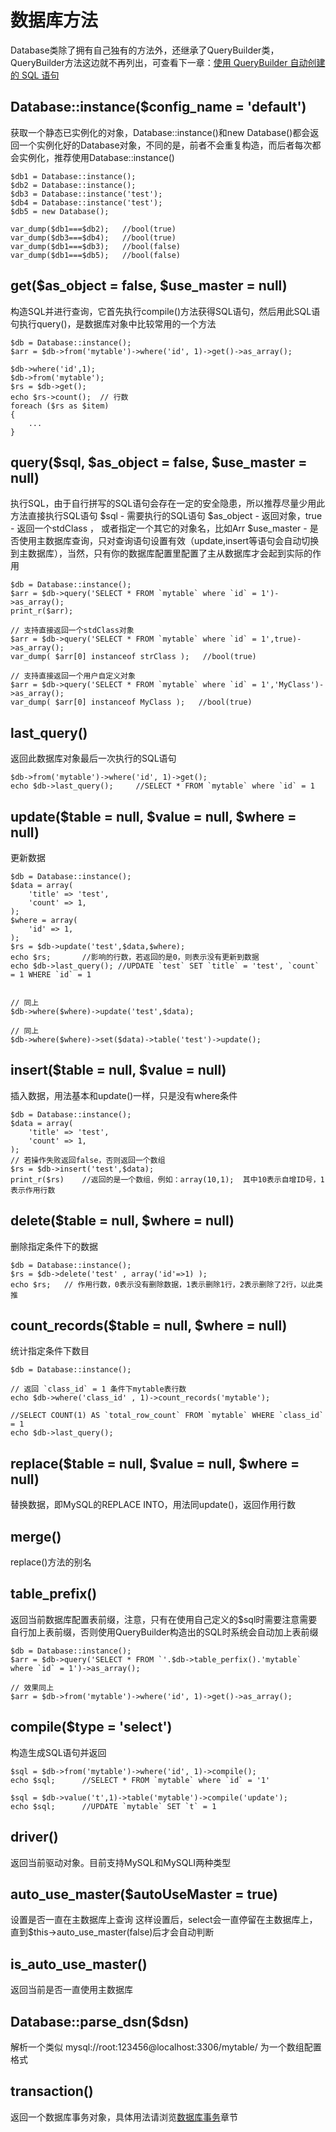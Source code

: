 数据库方法
=================
Database类除了拥有自己独有的方法外，还继承了QueryBuilder类，QueryBuilder方法这边就不再列出，可查看下一章：[使用 QueryBuilder 自动创建的 SQL 语句](querybuilder.html)

Database::instance($config_name = 'default')
-------------
获取一个静态已实例化的对象，Database::instance()和new Database()都会返回一个实例化好的Database对象，不同的是，前者不会重复构造，而后者每次都会实例化，推荐使用Database::instance()

    $db1 = Database::instance();
    $db2 = Database::instance();
    $db3 = Database::instance('test');
    $db4 = Database::instance('test');
    $db5 = new Database();
    
    var_dump($db1===$db2);   //bool(true) 
    var_dump($db3===$db4);   //bool(true) 
    var_dump($db1===$db3);   //bool(false) 
    var_dump($db1===$db5);   //bool(false) 

get($as_object = false, $use_master = null)
-------------
构造SQL并进行查询，它首先执行compile()方法获得SQL语句，然后用此SQL语句执行query()，是数据库对象中比较常用的一个方法

    $db = Database::instance();
    $arr = $db->from('mytable')->where('id', 1)->get()->as_array();
    
    $db->where('id',1);
    $db->from('mytable');
    $rs = $db->get();
    echo $rs->count();  // 行数
    foreach ($rs as $item)
    {
        ...
    }
    

query($sql, $as_object = false, $use_master = null)
--------------
执行SQL，由于自行拼写的SQL语句会存在一定的安全隐患，所以推荐尽量少用此方法直接执行SQL语句
$sql - 需要执行的SQL语句
$as_object - 返回对象，true - 返回一个stdClass ， 或者指定一个其它的对象名，比如Arr
$use_master - 是否使用主数据库查询，只对查询语句设置有效（update,insert等语句会自动切换到主数据库），当然，只有你的数据库配置里配置了主从数据库才会起到实际的作用

    $db = Database::instance();
    $arr = $db->query('SELECT * FROM `mytable` where `id` = 1')->as_array();
    print_r($arr);

    // 支持直接返回一个stdClass对象
    $arr = $db->query('SELECT * FROM `mytable` where `id` = 1',true)->as_array();
    var_dump( $arr[0] instanceof strClass );   //bool(true)
    
    // 支持直接返回一个用户自定义对象
    $arr = $db->query('SELECT * FROM `mytable` where `id` = 1','MyClass')->as_array();
    var_dump( $arr[0] instanceof MyClass );   //bool(true)

last_query()
--------------
返回此数据库对象最后一次执行的SQL语句

    $db->from('mytable')->where('id', 1)->get();
    echo $db->last_query();     //SELECT * FROM `mytable` where `id` = 1

update($table = null, $value = null, $where = null)
------------
更新数据

    $db = Database::instance();
    $data = array(
        'title' => 'test',
        'count' => 1,
    );
    $where = array(
        'id' => 1,
    );
    $rs = $db->update('test',$data,$where);
    echo $rs;       //影响的行数，若返回的是0，则表示没有更新到数据
    echo $db->last_query(); //UPDATE `test` SET `title` = 'test', `count` = 1 WHERE `id` = 1
    
    
    // 同上
    $db->where($where)->update('test',$data);
    
    // 同上
    $db->where($where)->set($data)->table('test')->update();

insert($table = null, $value = null)
-----------
插入数据，用法基本和update()一样，只是没有where条件

    $db = Database::instance();
    $data = array(
        'title' => 'test',
        'count' => 1,
    );
    // 若操作失败返回false，否则返回一个数组
    $rs = $db->insert('test',$data);
    print_r($rs)    //返回的是一个数组，例如：array(10,1);  其中10表示自增ID号，1表示作用行数

delete($table = null, $where = null)
-----------
删除指定条件下的数据

    $db = Database::instance();
    $rs = $db->delete('test' , array('id'=>1) );
    echo $rs;   // 作用行数，0表示没有删除数据，1表示删除1行，2表示删除了2行，以此类推
    
count_records($table = null, $where = null)
-----------
统计指定条件下数目

    $db = Database::instance();
    
    // 返回 `class_id` = 1 条件下mytable表行数
    echo $db->where('class_id' , 1)->count_records('mytable');      

    //SELECT COUNT(1) AS `total_row_count` FROM `mytable` WHERE `class_id` = 1
    echo $db->last_query();

replace($table = null, $value = null, $where = null)
------------
替换数据，即MySQL的REPLACE INTO，用法同update()，返回作用行数

merge()
------------
replace()方法的别名
    

table_prefix()
------------
返回当前数据库配置表前缀，注意，只有在使用自己定义的$sql时需要注意需要自行加上表前缀，否则使用QueryBuilder构造出的SQL时系统会自动加上表前缀
    
    $db = Database::instance();
    $arr = $db->query('SELECT * FROM `'.$db->table_perfix().'mytable` where `id` = 1')->as_array();

    // 效果同上
    $arr = $db->from('mytable')->where('id', 1)->get()->as_array();

compile($type = 'select')
-------------
构造生成SQL语句并返回

    $sql = $db->from('mytable')->where('id', 1)->compile();
    echo $sql;      //SELECT * FROM `mytable` where `id` = '1'
    
    $sql = $db->value('t',1)->table('mytable')->compile('update');
    echo $sql;      //UPDATE `mytable` SET `t` = 1

driver()
--------------
返回当前驱动对象。目前支持MySQL和MySQLI两种类型

auto_use_master($autoUseMaster = true)
--------------
设置是否一直在主数据库上查询
这样设置后，select会一直停留在主数据库上，直到$this->auto_use_master(false)后才会自动判断

is_auto_use_master()
-------------
返回当前是否一直使用主数据库

Database::parse_dsn($dsn)
-----------
解析一个类似 mysql://root:123456@localhost:3306/mytable/ 为一个数组配置格式


transaction()
-----------
返回一个数据库事务对象，具体用法请浏览[数据库事务](database.transaction.html)章节